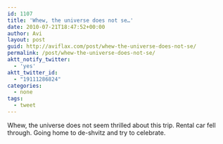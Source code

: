 ```yaml
---
id: 1107
title: 'Whew, the universe does not se…'
date: 2010-07-21T18:47:52+00:00
author: Avi
layout: post
guid: http://aviflax.com/post/whew-the-universe-does-not-se/
permalink: /post/whew-the-universe-does-not-se/
aktt_notify_twitter:
  - 'yes'
aktt_twitter_id:
  - "19111286824"
categories:
  - none
tags:
  - tweet
---
```

Whew, the universe does not seem thrilled about this trip. Rental car fell through. Going home to de-shvitz and try to celebrate.